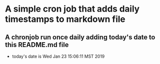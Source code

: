 A simple cron job that adds daily timestamps to markdown file
============================================================
## A chronjob run once daily adding today's date to this README.md file
* today's date is Wed Jan 23 15:06:11 MST 2019
